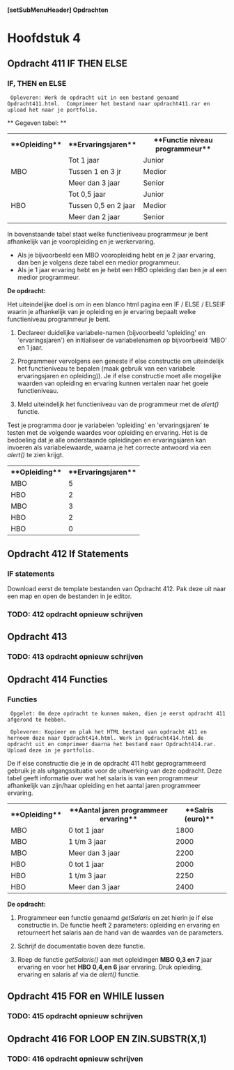 ﻿#### [setSubMenuHeader] Opdrachten
# Hoofdstuk 4

## Opdracht 411 IF THEN ELSE

### IF, THEN en ELSE

`` Opleveren: Werk de opdracht uit in een bestand genaamd Opdracht411.html. 
Comprimeer het bestand naar opdracht411.rar en upload het naar je portfolio.`` 

** Gegeven tabel: **
<table>
	<tr>
		<th>**Opleiding** </th>
		<th>**Ervaringsjaren**</th>
		<th>**Functie niveau programmeur**</th>
	</tr>
	<tr>
		<td rowspan="3">MBO</td>
		<td>Tot 1 jaar</td>
		<td>Junior</td>
	</tr>
	<tr>
		<td>Tussen 1 en 3 jr</td>
		<td>Medior</td>
	</tr>
	<tr>
		<td>Meer dan 3 jaar</td>
		<td>Senior</td>
	</tr>
	<tr>
		<td rowspan="3">HBO</td>
		<td>Tot 0,5 jaar</td>
		<td>Junior</td>
	</tr>
	<tr>
		<td>Tussen 0,5 en 2 jaar</td>
		<td>Medior</td>
	</tr>
		<td>Meer dan 2 jaar</td>
		<td>Senior</td>
	</tr>
</table>

In bovenstaande tabel staat welke functieniveau programmeur je bent afhankelijk van je vooropleiding en je werkervaring.

- Als je bijvoorbeeld een MBO vooropleiding hebt en je 2 jaar ervaring, dan ben je volgens deze tabel een medior
programmeur.
- Als je 1 jaar ervaring hebt en je hebt een HBO opleiding dan ben je al een medior programmeur.

**De opdracht:**

Het uiteindelijke doel is om in een blanco html pagina een IF / ELSE / ELSEIF waarin je afhankelijk van je opleiding en je ervaring bepaalt welke functieniveau programmeur
je bent.

1. Declareer duidelijke variabele-namen (bijvoorbeeld 'opleiding' en 'ervaringsjaren') en initialiseer de variabelenamen op bijvoorbeeld ‘MBO’ en 1 jaar.

2. Programmeer vervolgens een geneste if else constructie om uiteindelijk het functieniveau te bepalen (maak gebruik van een variabele ervaringsjaren en opleiding)). Je if else constructie moet alle mogelijke waarden van opleiding en ervaring kunnen vertalen naar het goeie
functieniveau.

3. Meld uiteindelijk het functieniveau van de programmeur met de *alert()* functie.

Test je programma door je variabelen 'opleiding' en 'ervaringsjaren' te testen met de volgende waardes voor opleiding en ervaring.
Het is de bedoeling dat je alle onderstaande opleidingen en ervaringsjaren kan invoeren als variabelewaarde, waarna je het correcte antwoord via een *alert()* te zien krijgt.

<table>
	<tr>
		<th>**Opleiding**</th>
		<th>**Ervaringsjaren**</th>
	</tr>
	<tr>
		<td>MBO</td>
		<td>5</td>
	</tr>
	<tr>
		<td>HBO</td>
		<td>2</td>
	</tr>
		<td>MBO</td>
		<td>3</td>
	</tr>
	</tr>
		<td>HBO</td>
		<td>2</td>
	</tr>
	</tr>
		<td>HBO</td>
		<td>0</td>
	</tr>
</table>


## Opdracht 412 If Statements

### IF statements

Download eerst de template bestanden van Opdracht 412. Pak deze uit naar een map en open de bestanden in je editor.
### TODO: 412 opdracht opnieuw schrijven

## Opdracht 413
### TODO: 413 opdracht opnieuw schrijven


## Opdracht 414 Functies

### Functies

`` Opgelet: Om deze opdracht te kunnen maken, dien je eerst opdracht 411 afgerond te hebben.``

`` Opleveren: Kopieer en plak het HTML bestand van opdracht 411 en hernoem deze naar Opdracht414.html. Werk in Opdracht414.html de opdracht uit en comprimeer daarna het bestand naar Opdracht414.rar. Upload deze in je portfolio.``

De if else constructie die je in de opdracht 411 hebt geprogrammeerd gebruik je als uitgangssituatie voor de uitwerking van
deze opdracht.
Deze tabel geeft informatie over wat het salaris is van een programmeur afhankelijk van zijn/haar opleiding en het aantal jaren
programmeer ervaring.

<table>
	<tr>
		<th>**Opleiding**</th>
		<th>**Aantal jaren programmeer ervaring**</th>
		<th>**Salris (euro)**</th>
	</tr>
	<tr>
		<td>MBO</td>
		<td>0 tot 1 jaar</td>
		<td>1800</td>
	</tr>
	<tr>
		<td>MBO</td>
		<td>1 t/m 3 jaar</td>
		<td>2000</td>
	</tr>
	<tr>
		<td>MBO</td>
		<td>Meer dan 3 jaar</td>
		<td>2200</td>
	</tr>
	<tr>
		<td>HBO</td>
		<td>0 tot 1 jaar</td>
		<td>2000</td>
	</tr>
	<tr>
		<td>HBO</td>
		<td>1 t/m 3 jaar</td>
		<td>2250</td>
	</tr>
	<tr>
		<td>HBO</td>
		<td>Meer dan 3 jaar</td>
		<td>2400</td>
	</tr>
</table>

**De opdracht:**
1. Programmeer een functie genaamd *getSalaris* en zet hierin je if else constructie in. De functie heeft 2 parameters: opleiding en
ervaring en retourneert het salaris aan de hand van de waardes van de parameters.

2. Schrijf de documentatie boven deze functie.

3. Roep de functie *getSalaris()* aan met opleidingen **MBO 0,3 en 7** jaar ervaring en voor het **HBO  0,4,en 6** jaar ervaring. Druk opleiding,
ervaring en salaris af via de *alert()* functie. 

## Opdracht 415 FOR en WHILE lussen
### TODO: 415 opdracht opnieuw schrijven

## Opdracht 416  FOR LOOP EN ZIN.SUBSTR(X,1) 
### TODO: 416 opdracht opnieuw schrijven
